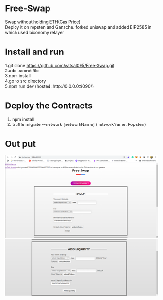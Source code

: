 # Free-Swap
Swap without holding ETH(Gas Price)<br>
Deploy it on ropsten and Ganache.
forked uniswap and added EIP2585 in which used biconomy relayer 

# Install and run 
1.git clone https://github.com/vatsal095/Free-Swap.git <br>
2.add .secret file <br>
3.npm install <br>
4.go to src directory <br>
5.npm run dev (hosted :http://0.0.0.0:9090/)

# Deploy the Contracts 
1. npm install <br>
2. truffle migrate --network [networkName] (networkName: Ropsten)

# Out put 
![Screenshot](output.png)
![Screenshot](pa2.png)

